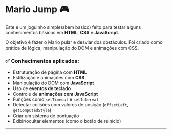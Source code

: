 # Mario Jump 🎮

Este é um joguinho simples(bem basico) feito para testar alguns conhecimentos básicos em **HTML**, **CSS** e **JavaScript**.

O objetivo é fazer o Mario pular e desviar dos obstáculos. Foi criado como prática de lógica, manipulação do DOM e animações com CSS.

### ✅ Conhecimentos aplicados:
- Estruturação de página com **HTML**
- Estilização e animações com **CSS**
- Manipulação do DOM com **JavaScript**
- Uso de **eventos de teclado**
- Controle de **animações com JavaScript**
- Funções como `setTimeout` e `setInterval`
- Detectar colisões com valores de posição (`offsetLeft`, `getComputedStyle`)
- Criar um sistema de pontuação
- Exibir/ocultar elementos (como o botão de reinício)


---

